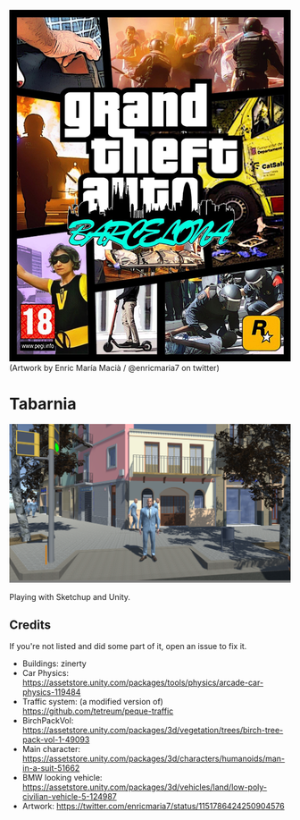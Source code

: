 ![Artwork](https://raw.githubusercontent.com/tetreum/tabarnia/master/artwork.jpg)
(Artwork by Enric María Macià / @enricmaria7 on twitter)

# Tabarnia

![Screenshot](https://raw.githubusercontent.com/tetreum/tabarnia/master/docs/screenshot1.png)

Playing with Sketchup and Unity.

## Credits

If you're not listed and did some part of it, open an issue to fix it.

- Buildings: zinerty
- Car Physics:  https://assetstore.unity.com/packages/tools/physics/arcade-car-physics-119484
- Traffic system: (a modified version of) https://github.com/tetreum/peque-traffic
- BirchPackVol: https://assetstore.unity.com/packages/3d/vegetation/trees/birch-tree-pack-vol-1-49093
- Main character: https://assetstore.unity.com/packages/3d/characters/humanoids/man-in-a-suit-51662
- BMW looking vehicle: https://assetstore.unity.com/packages/3d/vehicles/land/low-poly-civilian-vehicle-5-124987
- Artwork: https://twitter.com/enricmaria7/status/1151786424250904576